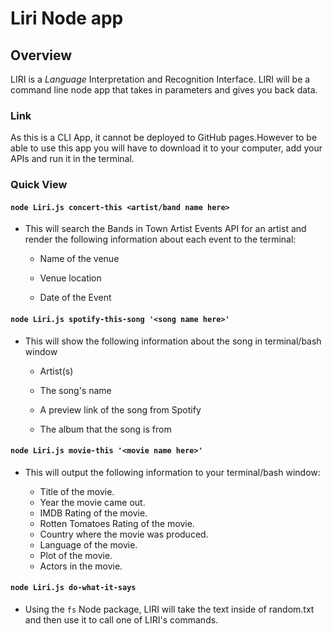 # Liri Node app

## Overview

LIRI is a _Language_ Interpretation and Recognition Interface. LIRI will be a command line node app that takes in parameters and gives you back data.

### Link

As this is a CLI App, it cannot be deployed to GitHub pages.However to be able to use this app you will have to download it to your computer, add your APIs and run it in the terminal.

### Quick View

#### `node Liri.js concert-this <artist/band name here>`

- This will search the Bands in Town Artist Events API for an artist and render the following information about each event to the terminal:

  - Name of the venue

  - Venue location

  - Date of the Event

#### `node Liri.js spotify-this-song '<song name here>'`

- This will show the following information about the song in terminal/bash window

  - Artist(s)

  - The song's name

  - A preview link of the song from Spotify

  - The album that the song is from

#### `node Liri.js movie-this '<movie name here>'`

- This will output the following information to your terminal/bash window:


    * Title of the movie.
    * Year the movie came out.
    * IMDB Rating of the movie.
    * Rotten Tomatoes Rating of the movie.
    * Country where the movie was produced.
    * Language of the movie.
    * Plot of the movie.
    * Actors in the movie.

#### `node Liri.js do-what-it-says`

- Using the `fs` Node package, LIRI will take the text inside of random.txt and then use it to call one of LIRI's commands.

